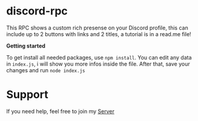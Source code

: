 # discord-rpc
This RPC shows a custom rich presense on your Discord profile, this can include up to 2 buttons with links and 2 titles, a tutorial is in a read.me file!


**Getting started**

To get install all needed packages, use `npm install`. You can edit any data in `index.js`, i will show you more infos inside the file. After that, save your changes and run `node index.js`

# Support
If you need help, feel free to join my [Server](https://discord.gg/saGwZtAGxJ)
